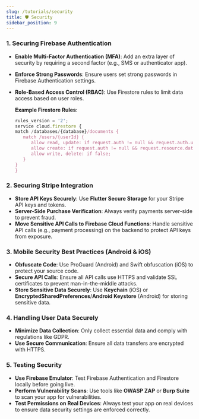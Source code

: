 ```yaml
---
slug: /tutorials/security
title: 🛡️ Security
sidebar_position: 9
---
```



### 1. **Securing Firebase Authentication**
- **Enable Multi-Factor Authentication (MFA)**: Add an extra layer of security by requiring a second factor (e.g., SMS or authenticator app).
- **Enforce Strong Passwords**: Ensure users set strong passwords in Firebase Authentication settings.
- **Role-Based Access Control (RBAC)**: Use Firestore rules to limit data access based on user roles.

   **Example Firestore Rules**:
   ```js
   rules_version = '2'; 
   service cloud.firestore {
   match /databases/{database}/documents {
      match /users/{userId} {
         allow read, update: if request.auth != null && request.auth.uid == userId;
         allow create: if request.auth != null && request.resource.data.keys().hasOnly(['trialCount']);
         allow write, delete: if false;
      }
   }
   }
   ```


### 2. **Securing Stripe Integration**
- **Store API Keys Securely**: Use **Flutter Secure Storage** for your Stripe API keys and tokens.
- **Server-Side Purchase Verification**: Always verify payments server-side to prevent fraud.
- **Move Sensitive API Calls to Firebase Cloud Functions**: Handle sensitive API calls (e.g., payment processing) on the backend to protect API keys from exposure.


### 3. **Mobile Security Best Practices (Android & iOS)**
- **Obfuscate Code**: Use ProGuard (Android) and Swift obfuscation (iOS) to protect your source code.
- **Secure API Calls**: Ensure all API calls use HTTPS and validate SSL certificates to prevent man-in-the-middle attacks.
- **Store Sensitive Data Securely**: Use **Keychain** (iOS) or **EncryptedSharedPreferences**/**Android Keystore** (Android) for storing sensitive data.


### 4. **Handling User Data Securely**
- **Minimize Data Collection**: Only collect essential data and comply with regulations like GDPR.
- **Use Secure Communication**: Ensure all data transfers are encrypted with HTTPS.


### 5. **Testing Security**
- **Use Firebase Emulator**: Test Firebase Authentication and Firestore locally before going live.
- **Perform Vulnerability Scans**: Use tools like **OWASP ZAP** or **Burp Suite** to scan your app for vulnerabilities.
- **Test Permissions on Real Devices**: Always test your app on real devices to ensure data security settings are enforced correctly.




